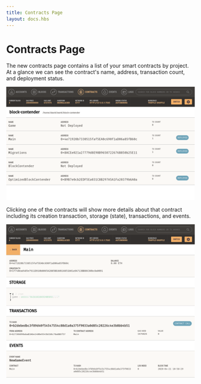 ```yaml
---
title: Contracts Page
layout: docs.hbs
---
```

# Contracts Page

The new contracts page contains a list of your smart contracts by project. At a glance we can see the contract's name, address, transaction count, and deployment status.

![Contracts Page](/img/docs/ganache/v2-shared-seese/contracts.png)

Clicking one of the contracts will show more details about that contract including its creation transaction, storage (state), transactions, and events.

![Contract Details](/img/docs/ganache/v2-shared-seese/contract-details.png)
